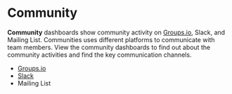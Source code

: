 # Community

**Community** dashboards show community activity on [Groups.io](http://Groups.io), Slack, and Mailing List. Communities uses different platforms to communicate with team members. View the community dashboards to find out about the community activities and find the key communication channels. 

* [Groups.io](groups.io.md)
* [Slack](slack.md)
* Mailing List

